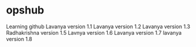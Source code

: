 # opshub
Learning github
Lavanya version 1.1
Lavanya version 1.2
Lavanya version 1.3
Radhakrishna version 1.5
Lavnya version 1.6
Lavanya version 1.7
lavanya version 1.8
